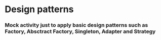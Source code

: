 # Design patterns
### Mock activity just to apply basic design patterns such as Factory, Absctract Factory, Singleton, Adapter and Strategy